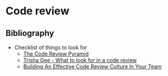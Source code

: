 # Code review

## Bibliography

* Checklist of things to look for
  * [The Code Review Pyramid](https://www.morling.dev/blog/the-code-review-pyramid/)
  * [Trisha Gee - What to look for in a code review](https://leanpub.com/whattolookforinacodereview)
  * [Building An Effective Code Review Culture In Your Team](https://avinashm.hashnode.dev/building-an-effective-code-review-culture-in-your-team)
